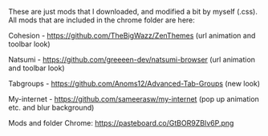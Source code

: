 
These are just mods that I downloaded, and modified a bit by myself (.css). All mods that are included in the chrome folder are here:

Cohesion - https://github.com/TheBigWazz/ZenThemes (url animation and toolbar look)

Natsumi - https://github.com/greeeen-dev/natsumi-browser (url animation and toolbar look)

Tabgroups - https://github.com/Anoms12/Advanced-Tab-Groups (new look)

My-internet - https://github.com/sameerasw/my-internet (pop up animation etc. and blur background)

Mods and folder Chrome: https://pasteboard.co/GtBOR9ZBIv6P.png
